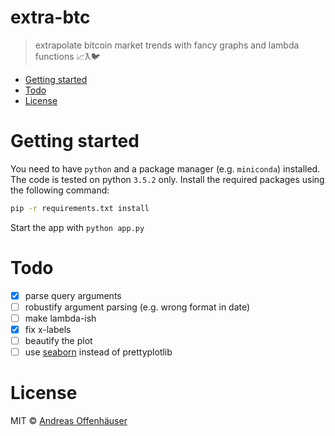 extra-btc
===

> extrapolate bitcoin market trends with fancy graphs and lambda functions 📈ƛ🐦

<!-- TOC depthFrom:1 depthTo:6 withLinks:1 updateOnSave:1 orderedList:0 -->

- [Getting started](#getting-started)
- [Todo](#todo)
- [License](#license)

<!-- /TOC -->

# Getting started

You need to have `python` and a package manager (e.g. `miniconda`) installed. The code is tested on python `3.5.2` only.
Install the required packages using the following command:

```bash
pip -r requirements.txt install
```

Start the app with `python app.py`

# Todo
- [x] parse query arguments
- [ ] robustify argument parsing (e.g. wrong format in date)
- [ ] make lambda-ish
- [x] fix x-labels
- [ ] beautify the plot
- [ ] use [seaborn](http://seaborn.pydata.org/) instead of prettyplotlib

# License

MIT © [Andreas Offenhäuser](http://anoff.io)

